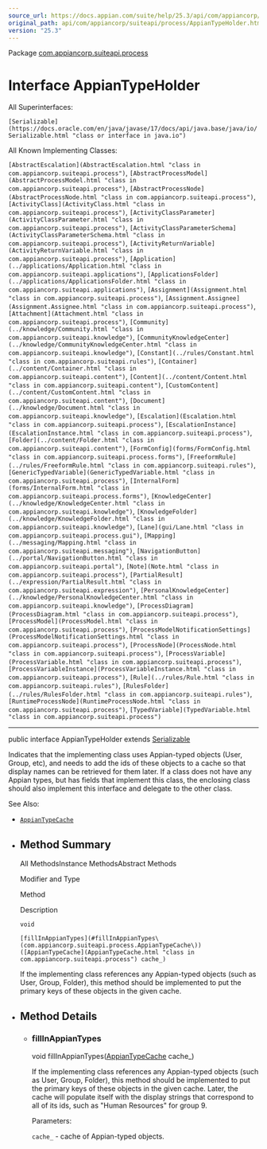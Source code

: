 ```yaml
---
source_url: https://docs.appian.com/suite/help/25.3/api/com/appiancorp/suiteapi/process/AppianTypeHolder.html
original_path: api/com/appiancorp/suiteapi/process/AppianTypeHolder.html
version: "25.3"
---
```


Package [com.appiancorp.suiteapi.process](package-summary.html)

# Interface AppianTypeHolder

All Superinterfaces:

`[Serializable](https://docs.oracle.com/en/java/javase/17/docs/api/java.base/java/io/Serializable.html "class or interface in java.io")`

All Known Implementing Classes:

`[AbstractEscalation](AbstractEscalation.html "class in com.appiancorp.suiteapi.process")`, `[AbstractProcessModel](AbstractProcessModel.html "class in com.appiancorp.suiteapi.process")`, `[AbstractProcessNode](AbstractProcessNode.html "class in com.appiancorp.suiteapi.process")`, `[ActivityClass](ActivityClass.html "class in com.appiancorp.suiteapi.process")`, `[ActivityClassParameter](ActivityClassParameter.html "class in com.appiancorp.suiteapi.process")`, `[ActivityClassParameterSchema](ActivityClassParameterSchema.html "class in com.appiancorp.suiteapi.process")`, `[ActivityReturnVariable](ActivityReturnVariable.html "class in com.appiancorp.suiteapi.process")`, `[Application](../applications/Application.html "class in com.appiancorp.suiteapi.applications")`, `[ApplicationsFolder](../applications/ApplicationsFolder.html "class in com.appiancorp.suiteapi.applications")`, `[Assignment](Assignment.html "class in com.appiancorp.suiteapi.process")`, `[Assignment.Assignee](Assignment.Assignee.html "class in com.appiancorp.suiteapi.process")`, `[Attachment](Attachment.html "class in com.appiancorp.suiteapi.process")`, `[Community](../knowledge/Community.html "class in com.appiancorp.suiteapi.knowledge")`, `[CommunityKnowledgeCenter](../knowledge/CommunityKnowledgeCenter.html "class in com.appiancorp.suiteapi.knowledge")`, `[Constant](../rules/Constant.html "class in com.appiancorp.suiteapi.rules")`, `[Container](../content/Container.html "class in com.appiancorp.suiteapi.content")`, `[Content](../content/Content.html "class in com.appiancorp.suiteapi.content")`, `[CustomContent](../content/CustomContent.html "class in com.appiancorp.suiteapi.content")`, `[Document](../knowledge/Document.html "class in com.appiancorp.suiteapi.knowledge")`, `[Escalation](Escalation.html "class in com.appiancorp.suiteapi.process")`, `[EscalationInstance](EscalationInstance.html "class in com.appiancorp.suiteapi.process")`, `[Folder](../content/Folder.html "class in com.appiancorp.suiteapi.content")`, `[FormConfig](forms/FormConfig.html "class in com.appiancorp.suiteapi.process.forms")`, `[FreeformRule](../rules/FreeformRule.html "class in com.appiancorp.suiteapi.rules")`, `[GenericTypedVariable](GenericTypedVariable.html "class in com.appiancorp.suiteapi.process")`, `[InternalForm](forms/InternalForm.html "class in com.appiancorp.suiteapi.process.forms")`, `[KnowledgeCenter](../knowledge/KnowledgeCenter.html "class in com.appiancorp.suiteapi.knowledge")`, `[KnowledgeFolder](../knowledge/KnowledgeFolder.html "class in com.appiancorp.suiteapi.knowledge")`, `[Lane](gui/Lane.html "class in com.appiancorp.suiteapi.process.gui")`, `[Mapping](../messaging/Mapping.html "class in com.appiancorp.suiteapi.messaging")`, `[NavigationButton](../portal/NavigationButton.html "class in com.appiancorp.suiteapi.portal")`, `[Note](Note.html "class in com.appiancorp.suiteapi.process")`, `[PartialResult](../expression/PartialResult.html "class in com.appiancorp.suiteapi.expression")`, `[PersonalKnowledgeCenter](../knowledge/PersonalKnowledgeCenter.html "class in com.appiancorp.suiteapi.knowledge")`, `[ProcessDiagram](ProcessDiagram.html "class in com.appiancorp.suiteapi.process")`, `[ProcessModel](ProcessModel.html "class in com.appiancorp.suiteapi.process")`, `[ProcessModelNotificationSettings](ProcessModelNotificationSettings.html "class in com.appiancorp.suiteapi.process")`, `[ProcessNode](ProcessNode.html "class in com.appiancorp.suiteapi.process")`, `[ProcessVariable](ProcessVariable.html "class in com.appiancorp.suiteapi.process")`, `[ProcessVariableInstance](ProcessVariableInstance.html "class in com.appiancorp.suiteapi.process")`, `[Rule](../rules/Rule.html "class in com.appiancorp.suiteapi.rules")`, `[RulesFolder](../rules/RulesFolder.html "class in com.appiancorp.suiteapi.rules")`, `[RuntimeProcessNode](RuntimeProcessNode.html "class in com.appiancorp.suiteapi.process")`, `[TypedVariable](TypedVariable.html "class in com.appiancorp.suiteapi.process")`

* * *

public interface AppianTypeHolder extends [Serializable](https://docs.oracle.com/en/java/javase/17/docs/api/java.base/java/io/Serializable.html "class or interface in java.io")

Indicates that the implementing class uses Appian-typed objects (User, Group, etc), and needs to add the ids of these objects to a cache so that display names can be retrieved for them later. If a class does not have any Appian types, but has fields that implement this class, the enclosing class should also implement this interface and delegate to the other class.

See Also:

-   [`AppianTypeCache`](AppianTypeCache.html "class in com.appiancorp.suiteapi.process")

-   ## Method Summary

    All MethodsInstance MethodsAbstract Methods

    Modifier and Type

    Method

    Description

    `void`

    `[fillInAppianTypes](#fillInAppianTypes\(com.appiancorp.suiteapi.process.AppianTypeCache\))([AppianTypeCache](AppianTypeCache.html "class in com.appiancorp.suiteapi.process") cache_)`

    If the implementing class references any Appian-typed objects (such as User, Group, Folder), this method should be implemented to put the primary keys of these objects in the given cache.

-   ## Method Details

    -   ### fillInAppianTypes

        void fillInAppianTypes([AppianTypeCache](AppianTypeCache.html "class in com.appiancorp.suiteapi.process") cache\_)

        If the implementing class references any Appian-typed objects (such as User, Group, Folder), this method should be implemented to put the primary keys of these objects in the given cache. Later, the cache will populate itself with the display strings that correspond to all of its ids, such as "Human Resources" for group 9.

        Parameters:

        `cache_` - cache of Appian-typed objects.